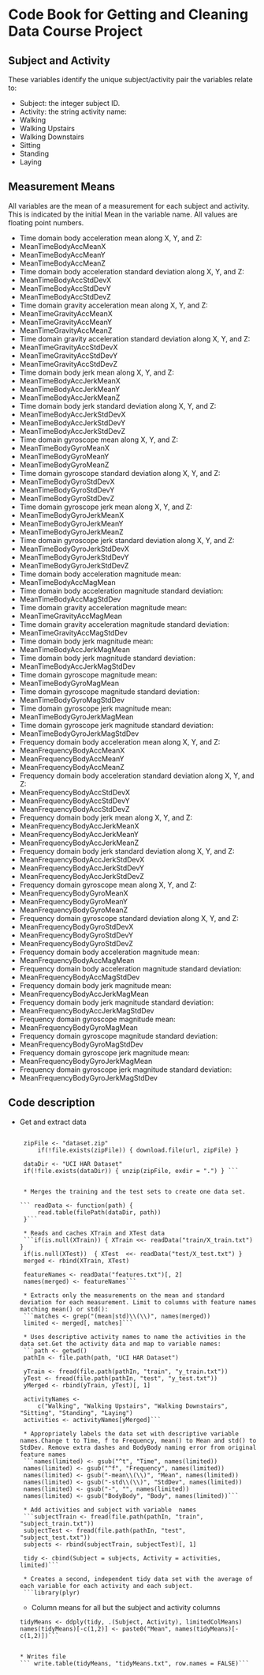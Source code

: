 # Code Book for Getting and Cleaning Data Course Project

## Subject and Activity

These variables identify the unique subject/activity pair the variables relate to:

 - Subject: the integer subject ID.
 - Activity: the string activity name:
  - Walking
  - Walking Upstairs
  - Walking Downstairs
  - Sitting
  - Standing
  - Laying

## Measurement Means

All variables are the mean of a measurement for each subject and activity. This is indicated by the initial Mean in the variable name. All values are floating point numbers.

 - Time domain body acceleration mean along X, Y, and Z:
  - MeanTimeBodyAccMeanX
  - MeanTimeBodyAccMeanY
  - MeanTimeBodyAccMeanZ
 - Time domain body acceleration standard deviation along X, Y, and Z:
  - MeanTimeBodyAccStdDevX
  - MeanTimeBodyAccStdDevY
  - MeanTimeBodyAccStdDevZ
 - Time domain gravity acceleration mean along X, Y, and Z:
  - MeanTimeGravityAccMeanX
  - MeanTimeGravityAccMeanY
  - MeanTimeGravityAccMeanZ
 - Time domain gravity acceleration standard deviation along X, Y, and Z:
  - MeanTimeGravityAccStdDevX
  - MeanTimeGravityAccStdDevY
  - MeanTimeGravityAccStdDevZ
 - Time domain body jerk mean along X, Y, and Z:
  - MeanTimeBodyAccJerkMeanX
  - MeanTimeBodyAccJerkMeanY
  - MeanTimeBodyAccJerkMeanZ
 - Time domain body jerk standard deviation along X, Y, and Z:
  - MeanTimeBodyAccJerkStdDevX
  - MeanTimeBodyAccJerkStdDevY
  - MeanTimeBodyAccJerkStdDevZ
 - Time domain gyroscope mean along X, Y, and Z:
  - MeanTimeBodyGyroMeanX
  - MeanTimeBodyGyroMeanY
  - MeanTimeBodyGyroMeanZ
 - Time domain gyroscope standard deviation along X, Y, and Z:
  - MeanTimeBodyGyroStdDevX
  - MeanTimeBodyGyroStdDevY
  - MeanTimeBodyGyroStdDevZ
 - Time domain gyroscope jerk mean along X, Y, and Z:
  - MeanTimeBodyGyroJerkMeanX
  - MeanTimeBodyGyroJerkMeanY
  - MeanTimeBodyGyroJerkMeanZ
 - Time domain gyroscope jerk standard deviation along X, Y, and Z:
  - MeanTimeBodyGyroJerkStdDevX
  - MeanTimeBodyGyroJerkStdDevY
  - MeanTimeBodyGyroJerkStdDevZ
 - Time domain body acceleration magnitude mean:
  - MeanTimeBodyAccMagMean
 - Time domain body acceleration magnitude standard deviation:
  - MeanTimeBodyAccMagStdDev
 - Time domain gravity acceleration magnitude mean:
  - MeanTimeGravityAccMagMean
 - Time domain gravity acceleration magnitude standard deviation:
  - MeanTimeGravityAccMagStdDev
 - Time domain body jerk magnitude mean:
  - MeanTimeBodyAccJerkMagMean
 - Time domain body jerk magnitude standard deviation:
  - MeanTimeBodyAccJerkMagStdDev
 - Time domain gyroscope magnitude mean:
  - MeanTimeBodyGyroMagMean
 - Time domain gyroscope magnitude standard deviation:
  - MeanTimeBodyGyroMagStdDev
 - Time domain gyroscope jerk magnitude mean:
  - MeanTimeBodyGyroJerkMagMean
 - Time domain gyroscope jerk magnitude standard deviation:
  - MeanTimeBodyGyroJerkMagStdDev
 - Frequency domain body acceleration mean along X, Y, and Z:
  - MeanFrequencyBodyAccMeanX
  - MeanFrequencyBodyAccMeanY
  - MeanFrequencyBodyAccMeanZ
 - Frequency domain body acceleration standard deviation along X, Y, and Z:
  - MeanFrequencyBodyAccStdDevX
  - MeanFrequencyBodyAccStdDevY
  - MeanFrequencyBodyAccStdDevZ
 - Frequency domain body jerk mean along X, Y, and Z:
  - MeanFrequencyBodyAccJerkMeanX
  - MeanFrequencyBodyAccJerkMeanY
  - MeanFrequencyBodyAccJerkMeanZ
 - Frequency domain body jerk standard deviation along X, Y, and Z:
  - MeanFrequencyBodyAccJerkStdDevX
  - MeanFrequencyBodyAccJerkStdDevY
  - MeanFrequencyBodyAccJerkStdDevZ
 - Frequency domain gyroscope mean along X, Y, and Z:
  - MeanFrequencyBodyGyroMeanX
  - MeanFrequencyBodyGyroMeanY
  - MeanFrequencyBodyGyroMeanZ
 - Frequency domain gyroscope standard deviation along X, Y, and Z:
  - MeanFrequencyBodyGyroStdDevX
  - MeanFrequencyBodyGyroStdDevY
  - MeanFrequencyBodyGyroStdDevZ
 - Frequency domain body acceleration magnitude mean:
  - MeanFrequencyBodyAccMagMean
 - Frequency domain body acceleration magnitude standard deviation:
  - MeanFrequencyBodyAccMagStdDev
 - Frequency domain body jerk magnitude mean:
  - MeanFrequencyBodyAccJerkMagMean
 - Frequency domain body jerk magnitude standard deviation:
  - MeanFrequencyBodyAccJerkMagStdDev
 - Frequency domain gyroscope magnitude mean:
  - MeanFrequencyBodyGyroMagMean
 - Frequency domain gyroscope magnitude standard deviation:
  - MeanFrequencyBodyGyroMagStdDev
 - Frequency domain gyroscope jerk magnitude mean:
  - MeanFrequencyBodyGyroJerkMagMean
 - Frequency domain gyroscope jerk magnitude standard deviation:
  - MeanFrequencyBodyGyroJerkMagStdDev

## Code description

* Get and extract data
    
   ``` url <- "https://d396qusza40orc.cloudfront.net/getdata%2Fprojectfiles%2FUCI%20HAR%20Dataset.zip"

    zipFile <- "dataset.zip"
        if(!file.exists(zipFile)) { download.file(url, zipFile) }
        
    dataDir <- "UCI HAR Dataset"
    if(!file.exists(dataDir)) { unzip(zipFile, exdir = ".") } ```

    
    * Merges the training and the test sets to create one data set.
    
   ``` readData <- function(path) {
        read.table(filePath(dataDir, path))
    }```
    
    * Reads and caches XTrain and XTest data
    ```if(is.null(XTrain)) { XTrain <<- readData("train/X_train.txt") }
    if(is.null(XTest))  { XTest  <<- readData("test/X_test.txt") }
    merged <- rbind(XTrain, XTest)
    
    featureNames <- readData("features.txt")[, 2]
    names(merged) <- featureNames```
    
    * Extracts only the measurements on the mean and standard deviation for each measurement. Limit to columns with feature names matching mean() or std():
    ```matches <- grep("(mean|std)\\(\\)", names(merged))
    limited <- merged[, matches]```
    
    * Uses descriptive activity names to name the activities in the data set.Get the activity data and map to variable names:
    ```path <- getwd()
    pathIn <- file.path(path, "UCI HAR Dataset")
    
    yTrain <- fread(file.path(pathIn, "train", "y_train.txt"))
    yTest <- fread(file.path(pathIn, "test", "y_test.txt"))
    yMerged <- rbind(yTrain, yTest)[, 1]
    
    activityNames <-
        c("Walking", "Walking Upstairs", "Walking Downstairs", "Sitting", "Standing", "Laying")
    activities <- activityNames[yMerged]```
    
    * Appropriately labels the data set with descriptive variable names.Change t to Time, f to Frequency, mean() to Mean and std() to StdDev. Remove extra dashes and BodyBody naming error from original feature names
    ```names(limited) <- gsub("^t", "Time", names(limited))
    names(limited) <- gsub("^f", "Frequency", names(limited))
    names(limited) <- gsub("-mean\\(\\)", "Mean", names(limited))
    names(limited) <- gsub("-std\\(\\)", "StdDev", names(limited))
    names(limited) <- gsub("-", "", names(limited))
    names(limited) <- gsub("BodyBody", "Body", names(limited))```
    
    * Add activities and subject with variable  names
    ```subjectTrain <- fread(file.path(pathIn, "train", "subject_train.txt"))
    subjectTest <- fread(file.path(pathIn, "test", "subject_test.txt"))
    subjects <- rbind(subjectTrain, subjectTest)[, 1]
    
    tidy <- cbind(Subject = subjects, Activity = activities, limited)```
    
    * Creates a second, independent tidy data set with the average of each variable for each activity and each subject.
    ```library(plyr)
    ```
    * Column means for all but the subject and activity columns
    ```limitedColMeans <- function(data) { colMeans(data[,-c(1,2)]) }
    tidyMeans <- ddply(tidy, .(Subject, Activity), limitedColMeans)
    names(tidyMeans)[-c(1,2)] <- paste0("Mean", names(tidyMeans)[-c(1,2)])```
    
    
    * Writes file
    ``` write.table(tidyMeans, "tidyMeans.txt", row.names = FALSE)```
    